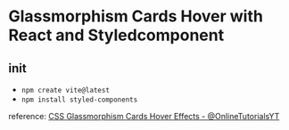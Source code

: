 # Glassmorphism Cards Hover with React and Styledcomponent

## init

- `npm create vite@latest`
- `npm install styled-components`


reference: [CSS Glassmorphism Cards Hover Effects - @OnlineTutorialsYT](https://www.youtube.com/watch?v=tLWaDbpw-LI)